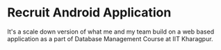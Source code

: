 # Recruit Android Application
It's a scale down version of what me and my team build on a web based application as a part of Database Management Course at IIT Kharagpur.
